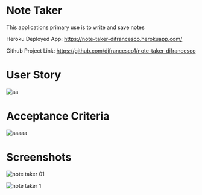 # Note Taker

This applications primary use is to write and save notes

Heroku Deployed App: https://note-taker-difrancesco.herokuapp.com/

Github Project Link: https://github.com/difrancesco1/note-taker-difrancesco

# User Story
![aa](https://user-images.githubusercontent.com/90358453/149604565-71fc92e0-586f-483e-bbec-838965936449.PNG)

# Acceptance Criteria
![aaaaa](https://user-images.githubusercontent.com/90358453/149604567-581e204d-8e2a-43d5-8d44-e9b2403f3af9.PNG)

# Screenshots
![note taker 01](https://user-images.githubusercontent.com/90358453/149604530-474dfc6a-8e98-4036-bd5c-e6a21ce4303a.PNG)

![note taker 1](https://user-images.githubusercontent.com/90358453/149604537-1e50b6cf-6370-437a-9ca0-cd4288d11789.PNG)


